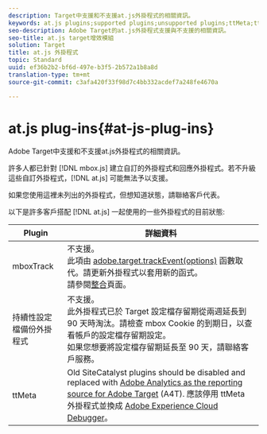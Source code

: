 ```yaml
---
description: Target中支援和不支援at.js外掛程式的相關資訊。
keywords: at.js plugins;supported plugins;unsupported plugins;ttMeta;ttmeta;mboxTrack
seo-description: Adobe Target的at.js外掛程式支援與不支援的相關資訊。
seo-title: at.js target增效模組
solution: Target
title: at.js 外掛程式
topic: Standard
uuid: ef36b2b2-bf6d-497e-b3f5-2b572a1b8a8d
translation-type: tm+mt
source-git-commit: c3afa420f33f98d7c4bb332acdef7a248fe4670a

---
```



# at.js plug-ins{#at-js-plug-ins}

Adobe Target中支援和不支援at.js外掛程式的相關資訊。

許多人都已針對 [!DNL mbox.js] 建立自訂的外掛程式和回應外掛程式。若不升級這些自訂外掛程式，[!DNL at.js] 可能無法予以支援。

如果您使用這裡未列出的外掛程式，但想知道狀態，請聯絡客戶代表。

以下是許多客戶搭配 [!DNL at.js] 一起使用的一些外掛程式的目前狀態:

| Plugin | 詳細資料 |
|--- |--- |
| mboxTrack | 不支援。<br>此項由 [adobe.target.trackEvent(options)](/help/c-implementing-target/c-implementing-target-for-client-side-web/adobe-target-trackevent.md) 函數取代。請更新外掛程式以套用新的函式。<br>請參閱[整合](/help/c-implementing-target/c-implementing-target-for-client-side-web/c-how-atjs-works/target-atjs-integrations.md)頁面。 |
| 持續性設定檔備份外掛程式 | 不支援。<br>此外掛程式已於 Target 設定檔存留期從兩週延長到 90 天時淘汰。請檢查 mbox Cookie 的到期日，以查看帳戶的設定檔存留期設定。<br>如果您想要將設定檔存留期延長至 90 天，請聯絡客戶服務。 |
| ttMeta | Old SiteCatalyst plugins should be disabled and replaced with [Adobe Analytics as the reporting source for Adobe Target](/help/c-integrating-target-with-mac/a4t/a4t.md) (A4T). 應該停用 ttMeta 外掛程式並換成 [Adobe Experience Cloud Debugger](https://chrome.google.com/webstore/detail/adobe-experience-cloud-de/ocdmogmohccmeicdhlhhgepeaijenapj)。 |